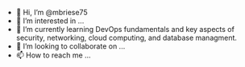 - 👋 Hi, I’m @mbriese75
- 👀 I’m interested in ...
- 🌱 I’m currently learning DevOps fundamentals and key aspects of security, networking, cloud computing, and database 
managment.
- 💞️ I’m looking to collaborate on ...
- 📫 How to reach me ...

<!---
mbriese75/mbriese75 is a ✨ special ✨ repository because its `README.md` (this file) appears on your GitHub profile.
You can click the Preview link to take a look at your changes.
--->
